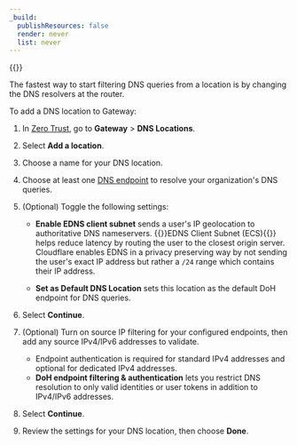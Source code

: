 ```yaml
---
_build:
  publishResources: false
  render: never
  list: never
---
```


{{<glossary-definition term_id="DNS location">}}

The fastest way to start filtering DNS queries from a location is by changing the DNS resolvers at the router.

To add a DNS location to Gateway:

1. In [Zero Trust](https://one.dash.cloudflare.com), go to **Gateway** > **DNS Locations**.

2. Select **Add a location**.

3. Choose a name for your DNS location.

4. Choose at least one [DNS endpoint](/cloudflare-one/connections/connect-devices/agentless/dns/locations/#dns-endpoints) to resolve your organization's DNS queries.

5. (Optional) Toggle the following settings:

   - **Enable EDNS client subnet** sends a user's IP geolocation to authoritative DNS nameservers. {{<glossary-tooltip term_id="EDNS Client Subnet (ECS)" link="cloudflare-one/glossary/?term=ecs">}}EDNS Client Subnet (ECS){{</glossary-tooltip>}} helps reduce latency by routing the user to the closest origin server. Cloudflare enables EDNS in a privacy preserving way by not sending the user's exact IP address but rather a `/24` range which contains their IP address.

   - **Set as Default DNS Location** sets this location as the default DoH endpoint for DNS queries.

6. Select **Continue**.
7. (Optional) Turn on source IP filtering for your configured endpoints, then add any source IPv4/IPv6 addresses to validate.

   - Endpoint authentication is required for standard IPv4 addresses and optional for dedicated IPv4 addresses.
   - **DoH endpoint filtering & authentication** lets you restrict DNS resolution to only valid identities or user tokens in addition to IPv4/IPv6 addresses.

8. Select **Continue**.
9. Review the settings for your DNS location, then choose **Done**.
